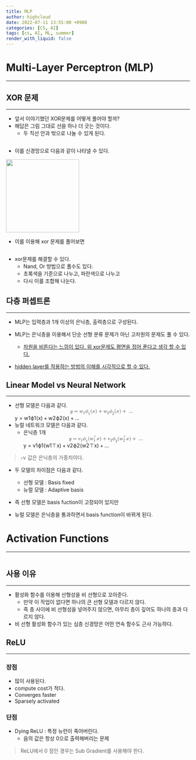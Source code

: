 ```yaml
---
title: MLP
author: highcloud
date: 2022-07-11 13:55:00 +0900
categories: [CS, AI]
tags: [cs, AI, ML, summer]
render_with_liquid: false
---
```


<h1 id="multi-layer-perceptron-mlp">Multi-Layer Perceptron (MLP)</h1>
<hr>
<h2 id="xor-문제">XOR 문제</h2>
<hr>
<ul>
<li>앞서 이야기했던 XOR문제를 어떻게 풀어야 할까?</li>
<li>해답은 그림 그대로 선을 하나 더 긋는 것이다.
<ul>
<li>두 직선 안과 밖으로 나눌 수 있게 된다.</li>
</ul>
</li>
</ul>
<p><img src="https://user-images.githubusercontent.com/80192345/178149730-70d79832-d0d6-42ae-9823-a98a23df6719.png" alt=""></p>
<ul>
<li>이를 신경망으로 다음과 같이 나타낼 수 있다.</li>
</ul>
<p><img src="https://user-images.githubusercontent.com/80192345/178151229-c86b1c4c-9980-40ad-8cb0-729533c773b8.png" alt="" width="200"></p>
<ul>
<li>이를 이용해 xor 문제를 풀어보면</li>
</ul>
<p><img src="https://user-images.githubusercontent.com/80192345/178182833-3305ebf5-2ad3-4bb6-8f1f-05f1853e5fb4.png" alt=""></p>
<ul>
<li>xor문제를 해결할 수 있다.
<ul>
<li>Nand, Or 방법으로 풀수도 있다.</li>
<li>초록색을 기준으로 나누고, 파란색으로 나누고</li>
<li>다시 이를 조합해 나눈다.</li>
</ul>
</li>
</ul>
<h2 id="다층-퍼셉트론">다층 퍼셉트론</h2>
<hr>
<ul>
<li>
<p>MLP는 입력층과 1개 이상의 은닉층, 출력층으로 구성된다.</p>
</li>
<li>
<p>MLP는 은닉층을 이용해서 단순 선형 분류 문제가 아닌 고차원의 문제도 풀 수 있다.</p>
<ul>
<li><a href="http://colah.github.io/posts/2014-03-NN-Manifolds-Topology/">차원을 비튼다는 느낌이 있다. 위 xor문제도 평면을 접어 푼다고 생각 할 수 있다.</a></li>
</ul>
</li>
<li>
<p><a href="https://www.linkedin.com/pulse/beginners-ask-how-many-hidden-layersneurons-use-artificial-ahmed-gad?trk=pulse-article">hidden layer를 적용하는 방법의 이해를 시각적으로 할 수 있다.</a></p>
</li>
</ul>
<h2 id="linear-model-vs-neural-network">Linear Model vs Neural Network</h2>
<hr>
<ul>
<li>선형 모델은 다음과 같다.<br>
<span class="katex--display"><span class="katex-display"><span class="katex"><span class="katex-mathml"><math xmlns="http://www.w3.org/1998/Math/MathML" display="block"><semantics><mrow><mi>y</mi><mo>=</mo><msub><mi>w</mi><mn>1</mn></msub><msub><mi>ϕ</mi><mn>1</mn></msub><mo stretchy="false">(</mo><mi>x</mi><mo stretchy="false">)</mo><mo>+</mo><msub><mi>w</mi><mn>2</mn></msub><msub><mi>ϕ</mi><mn>2</mn></msub><mo stretchy="false">(</mo><mi>x</mi><mo stretchy="false">)</mo><mo>+</mo><mo>…</mo></mrow><annotation encoding="application/x-tex">
y = w_1\phi_1(x)+w_2\phi_2(x) + \dots
</annotation></semantics></math></span><span class="katex-html" aria-hidden="true"><span class="base"><span class="strut" style="height: 0.625em; vertical-align: -0.19444em;"></span><span class="mord mathnormal" style="margin-right: 0.03588em;">y</span><span class="mspace" style="margin-right: 0.277778em;"></span><span class="mrel">=</span><span class="mspace" style="margin-right: 0.277778em;"></span></span><span class="base"><span class="strut" style="height: 1em; vertical-align: -0.25em;"></span><span class="mord"><span class="mord mathnormal" style="margin-right: 0.02691em;">w</span><span class="msupsub"><span class="vlist-t vlist-t2"><span class="vlist-r"><span class="vlist" style="height: 0.301108em;"><span class="" style="top: -2.55em; margin-left: -0.02691em; margin-right: 0.05em;"><span class="pstrut" style="height: 2.7em;"></span><span class="sizing reset-size6 size3 mtight"><span class="mord mtight">1</span></span></span></span><span class="vlist-s">​</span></span><span class="vlist-r"><span class="vlist" style="height: 0.15em;"><span class=""></span></span></span></span></span></span><span class="mord"><span class="mord mathnormal">ϕ</span><span class="msupsub"><span class="vlist-t vlist-t2"><span class="vlist-r"><span class="vlist" style="height: 0.301108em;"><span class="" style="top: -2.55em; margin-left: 0em; margin-right: 0.05em;"><span class="pstrut" style="height: 2.7em;"></span><span class="sizing reset-size6 size3 mtight"><span class="mord mtight">1</span></span></span></span><span class="vlist-s">​</span></span><span class="vlist-r"><span class="vlist" style="height: 0.15em;"><span class=""></span></span></span></span></span></span><span class="mopen">(</span><span class="mord mathnormal">x</span><span class="mclose">)</span><span class="mspace" style="margin-right: 0.222222em;"></span><span class="mbin">+</span><span class="mspace" style="margin-right: 0.222222em;"></span></span><span class="base"><span class="strut" style="height: 1em; vertical-align: -0.25em;"></span><span class="mord"><span class="mord mathnormal" style="margin-right: 0.02691em;">w</span><span class="msupsub"><span class="vlist-t vlist-t2"><span class="vlist-r"><span class="vlist" style="height: 0.301108em;"><span class="" style="top: -2.55em; margin-left: -0.02691em; margin-right: 0.05em;"><span class="pstrut" style="height: 2.7em;"></span><span class="sizing reset-size6 size3 mtight"><span class="mord mtight">2</span></span></span></span><span class="vlist-s">​</span></span><span class="vlist-r"><span class="vlist" style="height: 0.15em;"><span class=""></span></span></span></span></span></span><span class="mord"><span class="mord mathnormal">ϕ</span><span class="msupsub"><span class="vlist-t vlist-t2"><span class="vlist-r"><span class="vlist" style="height: 0.301108em;"><span class="" style="top: -2.55em; margin-left: 0em; margin-right: 0.05em;"><span class="pstrut" style="height: 2.7em;"></span><span class="sizing reset-size6 size3 mtight"><span class="mord mtight">2</span></span></span></span><span class="vlist-s">​</span></span><span class="vlist-r"><span class="vlist" style="height: 0.15em;"><span class=""></span></span></span></span></span></span><span class="mopen">(</span><span class="mord mathnormal">x</span><span class="mclose">)</span><span class="mspace" style="margin-right: 0.222222em;"></span><span class="mbin">+</span><span class="mspace" style="margin-right: 0.222222em;"></span></span><span class="base"><span class="strut" style="height: 0.12em; vertical-align: 0em;"></span><span class="minner">…</span></span></span></span></span></span></li>
<li>뉴럴 네트워크 모델은 다음과 같다.
<ul>
<li>은닉층 1개<br>
<span class="katex--display"><span class="katex-display"><span class="katex"><span class="katex-mathml"><math xmlns="http://www.w3.org/1998/Math/MathML" display="block"><semantics><mrow><mi>y</mi><mo>=</mo><msub><mi>v</mi><mn>1</mn></msub><msub><mi>ϕ</mi><mn>1</mn></msub><mo stretchy="false">(</mo><msubsup><mi mathvariant="bold">w</mi><mn>1</mn><mi mathvariant="normal">⊤</mi></msubsup><mi>x</mi><mo stretchy="false">)</mo><mo>+</mo><msub><mi>v</mi><mn>2</mn></msub><msub><mi>ϕ</mi><mn>2</mn></msub><mo stretchy="false">(</mo><msubsup><mi mathvariant="bold">w</mi><mn>2</mn><mi mathvariant="normal">⊤</mi></msubsup><mi>x</mi><mo stretchy="false">)</mo><mo>+</mo><mo>…</mo></mrow><annotation encoding="application/x-tex">
y = v_1\phi_1(\bold w_1^\top x) + v_2\phi_2(\bold w_2^\top x) + \dots
</annotation></semantics></math></span><span class="katex-html" aria-hidden="true"><span class="base"><span class="strut" style="height: 0.625em; vertical-align: -0.19444em;"></span><span class="mord mathnormal" style="margin-right: 0.03588em;">y</span><span class="mspace" style="margin-right: 0.277778em;"></span><span class="mrel">=</span><span class="mspace" style="margin-right: 0.277778em;"></span></span><span class="base"><span class="strut" style="height: 1.14911em; vertical-align: -0.25em;"></span><span class="mord"><span class="mord mathnormal" style="margin-right: 0.03588em;">v</span><span class="msupsub"><span class="vlist-t vlist-t2"><span class="vlist-r"><span class="vlist" style="height: 0.301108em;"><span class="" style="top: -2.55em; margin-left: -0.03588em; margin-right: 0.05em;"><span class="pstrut" style="height: 2.7em;"></span><span class="sizing reset-size6 size3 mtight"><span class="mord mtight">1</span></span></span></span><span class="vlist-s">​</span></span><span class="vlist-r"><span class="vlist" style="height: 0.15em;"><span class=""></span></span></span></span></span></span><span class="mord"><span class="mord mathnormal">ϕ</span><span class="msupsub"><span class="vlist-t vlist-t2"><span class="vlist-r"><span class="vlist" style="height: 0.301108em;"><span class="" style="top: -2.55em; margin-left: 0em; margin-right: 0.05em;"><span class="pstrut" style="height: 2.7em;"></span><span class="sizing reset-size6 size3 mtight"><span class="mord mtight">1</span></span></span></span><span class="vlist-s">​</span></span><span class="vlist-r"><span class="vlist" style="height: 0.15em;"><span class=""></span></span></span></span></span></span><span class="mopen">(</span><span class="mord"><span class="mord mathbf" style="margin-right: 0.01597em;">w</span><span class="msupsub"><span class="vlist-t vlist-t2"><span class="vlist-r"><span class="vlist" style="height: 0.899108em;"><span class="" style="top: -2.453em; margin-left: -0.01597em; margin-right: 0.05em;"><span class="pstrut" style="height: 2.7em;"></span><span class="sizing reset-size6 size3 mtight"><span class="mord mtight">1</span></span></span><span class="" style="top: -3.113em; margin-right: 0.05em;"><span class="pstrut" style="height: 2.7em;"></span><span class="sizing reset-size6 size3 mtight"><span class="mord mtight">⊤</span></span></span></span><span class="vlist-s">​</span></span><span class="vlist-r"><span class="vlist" style="height: 0.247em;"><span class=""></span></span></span></span></span></span><span class="mord mathnormal">x</span><span class="mclose">)</span><span class="mspace" style="margin-right: 0.222222em;"></span><span class="mbin">+</span><span class="mspace" style="margin-right: 0.222222em;"></span></span><span class="base"><span class="strut" style="height: 1.14911em; vertical-align: -0.25em;"></span><span class="mord"><span class="mord mathnormal" style="margin-right: 0.03588em;">v</span><span class="msupsub"><span class="vlist-t vlist-t2"><span class="vlist-r"><span class="vlist" style="height: 0.301108em;"><span class="" style="top: -2.55em; margin-left: -0.03588em; margin-right: 0.05em;"><span class="pstrut" style="height: 2.7em;"></span><span class="sizing reset-size6 size3 mtight"><span class="mord mtight">2</span></span></span></span><span class="vlist-s">​</span></span><span class="vlist-r"><span class="vlist" style="height: 0.15em;"><span class=""></span></span></span></span></span></span><span class="mord"><span class="mord mathnormal">ϕ</span><span class="msupsub"><span class="vlist-t vlist-t2"><span class="vlist-r"><span class="vlist" style="height: 0.301108em;"><span class="" style="top: -2.55em; margin-left: 0em; margin-right: 0.05em;"><span class="pstrut" style="height: 2.7em;"></span><span class="sizing reset-size6 size3 mtight"><span class="mord mtight">2</span></span></span></span><span class="vlist-s">​</span></span><span class="vlist-r"><span class="vlist" style="height: 0.15em;"><span class=""></span></span></span></span></span></span><span class="mopen">(</span><span class="mord"><span class="mord mathbf" style="margin-right: 0.01597em;">w</span><span class="msupsub"><span class="vlist-t vlist-t2"><span class="vlist-r"><span class="vlist" style="height: 0.899108em;"><span class="" style="top: -2.453em; margin-left: -0.01597em; margin-right: 0.05em;"><span class="pstrut" style="height: 2.7em;"></span><span class="sizing reset-size6 size3 mtight"><span class="mord mtight">2</span></span></span><span class="" style="top: -3.113em; margin-right: 0.05em;"><span class="pstrut" style="height: 2.7em;"></span><span class="sizing reset-size6 size3 mtight"><span class="mord mtight">⊤</span></span></span></span><span class="vlist-s">​</span></span><span class="vlist-r"><span class="vlist" style="height: 0.247em;"><span class=""></span></span></span></span></span></span><span class="mord mathnormal">x</span><span class="mclose">)</span><span class="mspace" style="margin-right: 0.222222em;"></span><span class="mbin">+</span><span class="mspace" style="margin-right: 0.222222em;"></span></span><span class="base"><span class="strut" style="height: 0.12em; vertical-align: 0em;"></span><span class="minner">…</span></span></span></span></span></span></li>
</ul>
</li>
</ul>
<blockquote>
<p><span class="katex--inline"><span class="katex"><span class="katex-mathml"><math xmlns="http://www.w3.org/1998/Math/MathML"><semantics><mrow><mi>v</mi></mrow><annotation encoding="application/x-tex">v</annotation></semantics></math></span><span class="katex-html" aria-hidden="true"><span class="base"><span class="strut" style="height: 0.43056em; vertical-align: 0em;"></span><span class="mord mathnormal" style="margin-right: 0.03588em;">v</span></span></span></span></span> 값은 은닉층의 가중치이다.</p>
</blockquote>
<ul>
<li>
<p>두 모델의 차이점은 다음과 같다.</p>
<ul>
<li>선형 모델 : Basis fixed</li>
<li>뉴럴 모델 : Adaptive basis</li>
</ul>
</li>
<li>
<p>즉 선형 모델은 basis fuction이 고정되어 있지만</p>
</li>
<li>
<p>뉴럴 모델은 은닉층을 통과하면서 basis function이 바뀌게 된다.</p>
</li>
</ul>
<h1 id="activation-functions">Activation Functions</h1>
<hr>
<p><img src="https://user-images.githubusercontent.com/80192345/178190990-ec01c630-0e6d-405b-9e6c-83467f6913db.png" alt=""></p>
<h2 id="사용-이유">사용 이유</h2>
<hr>
<ul>
<li>활성화 함수를 이용해 선형성을 비 선형으로 꼬아준다.
<ul>
<li>만약 이 작업이 없다면 하나의 큰 선형 모델과 다르지 않다.</li>
<li>즉 층 사이에 비 선형성을 넣어주지 않으면, 아무리 층이 깊어도 하나의 층과 다르지 않다.</li>
</ul>
</li>
<li>비 선형 활성화 함수가 있는 심층 신경망은 어떤 연속 함수도 근사 가능하다.</li>
</ul>
<h2 id="relu">ReLU</h2>
<hr>
<h3 id="장점">장점</h3>
<ul>
<li>많이 사용된다.</li>
<li>compute cost가 적다.</li>
<li>Converges faster</li>
<li>Sparsely activated</li>
</ul>
<h3 id="단점">단점</h3>
<ul>
<li>Dying ReLU : 특정 뉴런이 죽어버린다.
<ul>
<li>음의 값은 항상 0으로 출력해버리는 문제</li>
</ul>
</li>
</ul>
<blockquote>
<p>ReLU에서 0 점인 경우는 Sub Gradient를 사용해야 한다.</p>
</blockquote>

